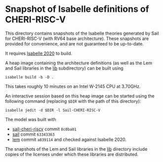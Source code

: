 # Snapshot of Isabelle definitions of CHERI-RISC-V

This directory contains snapshots of the Isabelle theories generated by Sail
for CHERI-RISC-V (with RV64 base architecture).  These snapshots are provided
for convenience, and are not guaranteed to be up-to-date.

It requires [Isabelle 2020](https://isabelle.in.tum.de/website-Isabelle2020/index.html)
to build.

A heap image containing the architecture definitions (as well as the Lem and
Sail libraries in the [lib](lib/) subdirectory) can be built using

```
isabelle build -b -D .
```

This takes roughly 10 minutes on an Intel W-2145 CPU at 3.70GHz.

An interactive session based on this heap image can be started using the
following command (replacing `$DIR` with the path of this directory):

```
isabelle jedit -d $DIR -l Sail-CHERI-RISC-V
```

The model was built with
  * [sail-cheri-riscv](https://github.com/CTSRD-CHERI/sail-cheri-riscv) commit `8c0ba01`
  * [sail](https://github.com/rems-project/sail) commit `63343363`
  * [lem](https://github.com/rems-project/lem) commit `a839114`
and checked against Isabelle 2020.

The snapshots of the Lem and Sail libraries in the [lib](lib/) directory
include copies of the licenses under which these libraries are distributed.
